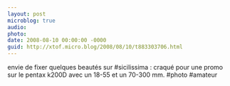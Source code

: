 ```yaml
---
layout: post
microblog: true
audio: 
photo: 
date: 2008-08-10 00:00:00 -0000
guid: http://xtof.micro.blog/2008/08/10/t883303706.html
---
```

envie de fixer quelques beautés sur #sicilissima : craqué pour une promo sur le pentax k200D avec un 18-55 et un 70-300 mm. #photo #amateur
